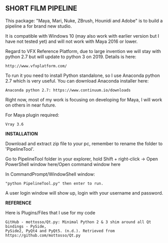 ## **SHORT FILM PIPELINE**

This package: "Maya, Mari, Nuke, ZBrush, Hounidi and Adobe" is to build a pipeline a for brand new studio.

It is compatible with Windows 10 (may also work with earlier version but I have not tested yet) and will not work with Maya 2016 or lower.

Regard to VFX Reference Platform, due to large invention we will stay with python 2.7 but will update to python 3 on 2019.
Details is here:

    http://www.vfxplatform.com/

To run it you need to install Python standalone, so I use Anaconda python 2.7 which is very useful.
You can download Anaconda installer here:

    Anaconda python 2.7: https://www.continuum.io/downloads

Right now, most of my work is focusing on developing for Maya, I will work on others in near future.

For Maya plugin required:

    Vray 3.6

**INSTALLATION**

Download and extract zip file to your pc, remember to rename the folder to 'PipelineTool'.

Go to PipelineTool folder in your explorer, hold Shift + right-click -> Open PowerShell window here/Open command window here

In CommandPrompt/WindowShell window:

    "python PipelineTool.py" then enter to run.

A user login window will show up, login with your username and password.

**REFERENCE**

Here is Plugins/Files that I use for my code

    GitHub - mottosso/Qt.py: Minimal Python 2 & 3 shim around all Qt bindings - PySide,
    PySide2, PyQt4 and PyQt5. (n.d.). Retrieved from https://github.com/mottosso/Qt.py

